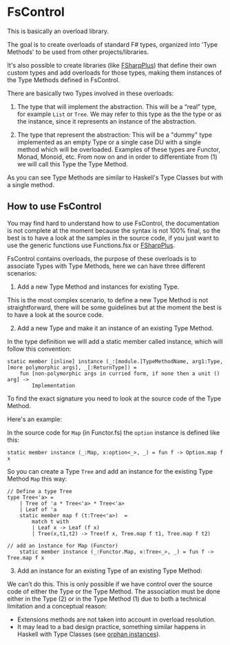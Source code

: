 FsControl
=========

This is basically an overload library.

The goal is to create overloads of standard F# types, organized into 'Type Methods' to be used from other projects/libraries.

It's also possible to create libraries (like [FSharpPlus](https://github.com/gmpl/FSharpPlus)) that define their own custom types and add overloads for those types, making them instances of the Type Methods defined in FsControl.

There are basically two Types involved in these overloads:

1) The type that will implement the abstraction. This will be a “real” type, for example <code>List</code> or <code>Tree</code>. We may refer to this type as the the type or as the instance, since it represents an instance of the abstraction.

2) The type that represent the abstraction: This will be a "dummy" type implemented as an empty Type or a single case DU with a single method which will be overloaded. Examples of these types are Functor, Monad, Monoid, etc. From now on and in order to differentiate from (1) we will call this Type the Type Method.

As you can see Type Methods are similar to Haskell's Type Classes but with a single method.


How to use FsControl
--------------------

You may find hard to understand how to use FsControl, the documentation is not complete at the moment because the syntax is not 100% final, so the best is to have a look at the samples in the source code, if you just want to use the generic functions use Functions.fsx or [FSharpPlus](https://github.com/gmpl/FSharpPlus).


FsControl contains overloads, the purpose of these overloads is to associate Types with Type Methods, here we can have three different scenarios:

 1) Add a new Type Method and instances for existing Type.

This is the most complex scenario, to define a new Type Method is not straightforward, there will be some guidelines but at the moment the best is to have a look at the source code.

 2) Add a new Type and make it an instance of an existing Type Method.

In the type definition we will add a static member called instance, which will follow this convention:

    static member [inline] instance (_:[module.]TypeMethodName, arg1:Type, [more polymorphic args], _[:ReturnType]) = 
        fun [non-polymorphic args in curried form, if none then a unit () arg] -> 
            Implementation

To find the exact signature you need to look at the source code of the Type Method.

Here's an example:

In the source code for <code>Map</code> (in Functor.fs) the <code>option</code> instance is defined like this:

    static member instance (_:Map, x:option<_>, _) = fun f -> Option.map f x

So you can create a Type <code>Tree</code> and add an instance for the existing Type Method <code>Map</code> this way:

    // Define a type Tree
    type Tree<'a> =
        | Tree of 'a * Tree<'a> * Tree<'a>
        | Leaf of 'a
        static member map f (t:Tree<'a>)  =
            match t with
            | Leaf x -> Leaf (f x)
            | Tree(x,t1,t2) -> Tree(f x, Tree.map f t1, Tree.map f t2)

    // add an ìnstance for Map (Functor)
        static member instance (_:Functor.Map, x:Tree<_>, _) = fun f -> Tree.map f x



 3) Add an instance for an existing Type of an existing Type Method:

We can’t do this. This is only possible if we have control over the source code of either the Type or the Type Method.
The association must be done either in the Type (2) or in the Type Method (1) due to both a technical limitation and a conceptual reason:
 - Extensions methods are not taken into account in overload resolution.
 - It may lead to a bad design practice, something similar happens in Haskell with Type Classes (see [orphan instances](http://www.haskell.org/haskellwiki/Orphan_instance)).







